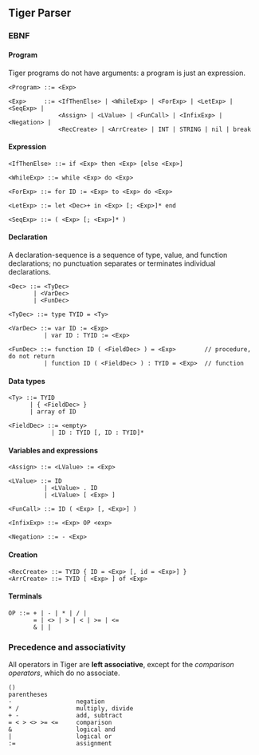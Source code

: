 ## Tiger Parser

### EBNF


#### Program

Tiger programs do not have arguments: a program is just an expression.

```
<Program> ::= <Exp>

<Exp>     ::= <IfThenElse> | <WhileExp> | <ForExp> | <LetExp> | <SeqExp> |
              <Assign> | <LValue> | <FunCall> | <InfixExp> | <Negation> |
			  <RecCreate> | <ArrCreate> | INT | STRING | nil | break
```

#### Expression

```
<IfThenElse> ::= if <Exp> then <Exp> [else <Exp>]

<WhileExp> ::= while <Exp> do <Exp>

<ForExp> ::= for ID := <Exp> to <Exp> do <Exp>

<LetExp> ::= let <Dec>+ in <Exp> [; <Exp>]* end

<SeqExp> ::= ( <Exp> [; <Exp>]* )

```

#### Declaration

A declaration-sequence is a sequence of type, value, and function declarations; no
punctuation separates or terminates individual declarations.

```
<Dec> ::= <TyDec>
       | <VarDec>
	   | <FunDec>

<TyDec> ::= type TYID = <Ty>

<VarDec> ::= var ID := <Exp>
          | var ID : TYID := <Exp>

<FunDec> ::= function ID ( <FieldDec> ) = <Exp>        // procedure, do not return
          | function ID ( <FieldDec> ) : TYID = <Exp>  // function
```

#### Data types

```
<Ty> ::= TYID
	  | { <FieldDec> }
      | array of ID

<FieldDec> ::= <empty>
            | ID : TYID [, ID : TYID]*
```

#### Variables and expressions

```
<Assign> ::= <LValue> := <Exp>

<LValue> ::= ID
          | <LValue> . ID
		  | <LValue> [ <Exp> ]

<FunCall> ::= ID ( <Exp> [, <Exp>] )

<InfixExp> ::= <Exp> OP <exp>

<Negation> ::= - <Exp>
```

#### Creation

```
<RecCreate> ::= TYID { ID = <Exp> [, id = <Exp>] }
<ArrCreate> ::= TYID [ <Exp> ] of <Exp>
```

#### Terminals

```
OP ::= + | - | * | / |
       = | <> | > | < | >= | <=
	   & | |
```

### Precedence and associativity

All operators in Tiger are **left associative**, except for the _comparison operators_,
which do no associate.

```
()
parentheses
-                  negation
* /                multiply, divide
+ -                add, subtract
= < > <> >= <=     comparison
&                  logical and
|                  logical or
:=                 assignment

```
